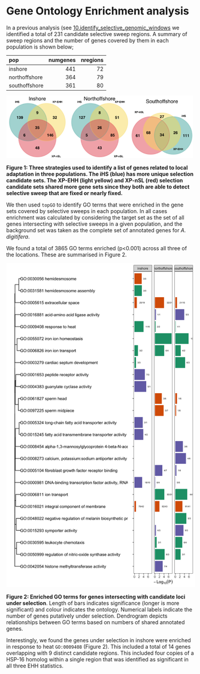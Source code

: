 Gene Ontology Enrichment analysis
================

In a previous analysis (see
[10.identify\_selective\_genomic\_windows](10.identify_selective_genomic_windows.md)
we identified a total of 231 candidate selective sweep regions. A
summary of sweep regions and the number of genes covered by them in each
population is shown below;

| pop           | numgenes | nregions |
|:--------------|---------:|---------:|
| inshore       |      441 |       72 |
| northoffshore |      364 |       79 |
| southoffshore |      361 |       80 |

<img src="figures/venndiagram_inshore.png" width="33%" /><img src="figures/venndiagram_northoffshore.png" width="33%" /><img src="figures/venndiagram_southoffshore.png" width="33%" />

**Figure 1: Three strategies used to identify a list of genes related to
local adaptation in three populations. The iHS (blue) has more unique
selection candidate sets. The XP-EHH (light yellow) and XP-nSL (red)
selection candidate sets shared more gene sets since they both are able
to detect selective sweep that are fixed or nearly fixed.**

We then used `topGO` to identify GO terms that were enriched in the gene
sets covered by selective sweeps in each population. In all cases
enrichment was calculated by considering the target set as the set of
all genes intersecting with selective sweeps in a given population, and
the background set was taken as the complete set of annotated genes for
*A. digitifera*.

We found a total of 3865 GO terms enriched (p&lt;0.001) across all three
of the locations. These are summarised in Figure 2.

<img src="11.GO_enrichment_files/figure-gfm/unnamed-chunk-6-1.png" width="672" />

**Figure 2: Enriched GO terms for genes intersecting with candidate loci
under selection**. Length of bars indicates significance (longer is more
significant) and colour indicates the ontology. Numerical labels
indicate the number of genes putatively under selection. Dendrogram
depicts relationships between GO terms based on numbers of shared
annotated genes.

Interestingly, we found the genes under selection in inshore were
enriched in response to heat `GO:0009408` (Figure 2). This included a
total of 14 genes overlapping with 9 distinct candidate regions. This
included four copies of a HSP-16 homolog within a single region that was
identified as significant in all three EHH statistics.
